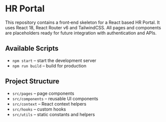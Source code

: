 # HR Portal

This repository contains a front‑end skeleton for a React based HR Portal. It uses React 18, React Router v6 and TailwindCSS. All pages and components are placeholders ready for future integration with authentication and APIs.

## Available Scripts

- `npm start` – start the development server
- `npm run build` – build for production

## Project Structure

- `src/pages` – page components
- `src/components` – reusable UI components
- `src/context` – React context helpers
- `src/hooks` – custom hooks
- `src/utils` – static constants and helpers
